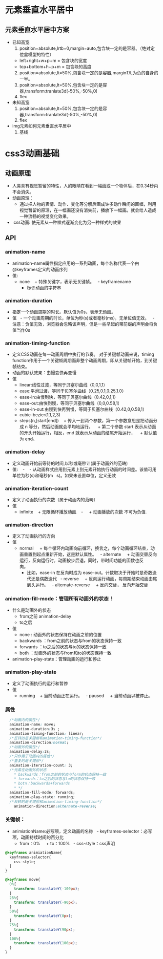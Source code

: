 # 元素垂直水平居中
## 元素垂直水平居中方案
+ 已知高宽
  1.  position=absolute,lrtb=0,margin=auto,包含块一定的是容器。（绝对定位盒模型的特性）
    + left+right+w+p+m = 包含块的宽度
    + top+bottom+h+p+m = 包含块的高度
  2.  position=absolute,lt=50%,包含块一定的是容器,marginT/L为负的自身的一半。
  3.  position=absolute,lt=50%,包含块一定的是容器,transform:tranlate3d(-50%,-50%,0)
  4.  flex
+ 未知高宽
	1.  position=absolute,lt=50%,包含块一定的是容器,transform:tranlate3d(-50%,-50%,0)
	2.  flex
+ img元素如何元素垂直水平居中
	1.  基线

# css3动画基础
## 动画原理
+ 人类具有视觉暂留的特性，人的眼睛在看到一幅画或一个物体后，在0.34秒内不会消失。
+ 动画原理：
  - 通过把人物的表情、动作、变化等分解后画成许多动作瞬间的画幅，利用视觉暂留的原理，在一幅画还没有消失前，播放下一幅画。就会给人造成一种流畅的视觉变化效果。
+  css动画: 使元素从一种样式逐渐变化为另一种样式的效果 
## API
### animation-name
+ animation-name属性指定应用的一系列动画，每个名称代表一个由@keyframes定义的动画序列
+ 值:
  - none
    + 特殊关键字，表示无关键帧。
  - keyframename
    + 标识动画的字符串

### animation-duration
+ 指定一个动画周期的时长。默认值为0s，表示无动画。
+ 值
  - 一个动画周期的时长，单位为秒(s)或者毫秒(ms)，无单位值无效。
  - 注意：负值无效，浏览器会忽略该声明，但是一些早起的带前缀的声明会将负值当作0s
		
### animation-timing-function
+ 定义CSS动画在每一动画周期中执行的节奏。 对于关键帧动画来说，timing function作用于一个关键帧周期而非整个动画周期，即从关键帧开始，到关键帧结束。
+ 动画的默认效果：由慢变快再变慢
+ 值
  - linear:线性过渡，等同于贝塞尔曲线（0,0,1,1）
  - ease:平滑过渡，等同于贝塞尔曲线（0.25,0.1,0.25,1.0）
  - ease-in:由慢到快，等同于贝塞尔曲线（0.42,0,1,1）
  - ease-out:由快到慢，等同于贝塞尔曲线（0,0,0.58,1）
  - ease-in-out:由慢到快再到慢，等同于贝塞尔曲线（0.42,0,0.58,1）
  - cubic-bezier(1,1,2,3)
  - steps(n,[start|end]) 
    + 传入一到两个参数，第一个参数意思是把动画分成 n 等分，然后动画就会平均地运行。
    + 第二个参数 start 表示从动画的开头开始运行，相反，end 就表示从动画的结尾开始运行，
    + 默认值为 end。
  
### animation-delay
  + 定义动画开始前等待的时间,以秒或毫秒计(属于动画外的范畴)
  + 值:
    - <time>
    - 从动画样式应用到元素上到元素开始执行动画的时间差。该值可用单位为秒(s)和毫秒(m   s)。如果未设置单位，定义无效

### animation-iteration-count
+ 定义了动画执行的次数（属于动画内的范畴）
+ 值
  - infinite
    + 无限循环播放动画.
  - <number>
    + 动画播放的次数 不可为负值. 
  
### animation-direction
+ 定义了动画执行的方向
+ 值
  - normal
    + 每个循环内动画向前循环，换言之，每个动画循环结束，动画重置到起点重新开始，这是默认属性。
  - alternate
    + 动画交替反向运行，反向运行时，动画按步后退，同时，带时间功能的函数也反向，        
      - 比如，ease-in 在反向时成为 ease-out。计数取决于开始时是奇数迭代还是偶数迭代
  - reverse
    + 反向运行动画，每周期结束动画由尾到头运行。
  - alternate-reverse
    + 反向交替， 反向开始交替
### animation-fill-mode：管理所有动画外的状态！
+ 什么是动画外的状态
  - from之前
  	animation-delay
  - to之后
+ 值
  - none		: 动画外的状态保持在动画之前的位置
  - backwards	：from之前的状态与from的状态保持一致
  - forwards	：to之后的状态与to的状态保持一致
  - both		：动画外的状态与from和to的状态保持一致
+ animation-play-state：管理动画的运行和停止

### animation-play-state
+ 定义了动画执行的运行和暂停
+ 值
  - running
    + 当前动画正在运行。
  - paused
    + 当前动画以被停止。

### 属性
```css
  /*动画内的属性*/
  animation-name: move;
  animation-duration:3s ;
  animation-timing-function: linear;
  /*反转的是关键帧和animation-timing-function*/
  animation-direction:normal;
  /*动画外的属性*/
  animation-delay:2s;
  /*只作用于动画内的属性*/
  /*重复的是关键帧*/
  animation-iteration-count: 3;
  /*元素在动画外的状态
    * backwards：from之前的状态与form的状态保持一致
    * forwards：to之后的状态与to的状态保持一致
    * botn：backwards+forwards
    * */
  animation-fill-mode: forwards;
  animation-play-state: running;
  /*反转的是关键帧和animation-timing-function*/
	animation-direction:alternate-reverse;
```

### 关键帧：
+ animiationName:必写项，定义动画的名称
  - keyframes-selector：必写项，动画持续时间的百分比
    + from：0%
    + to：100%
  - css-style：css声明

```css
@keyframes animiationName{
  keyframes-selector{
    css-style;
  }
}

@keyframes move{
  0%{
    transform: translateY(-100px);
  }
  25%{
    transform: translateY(-90px);
  }
  50%{
    transform: translateY(0px);
  }
  75%{
    transform: translateY(90px);
  }
  100%{
    transform: translateY(100px);
  }
}
```